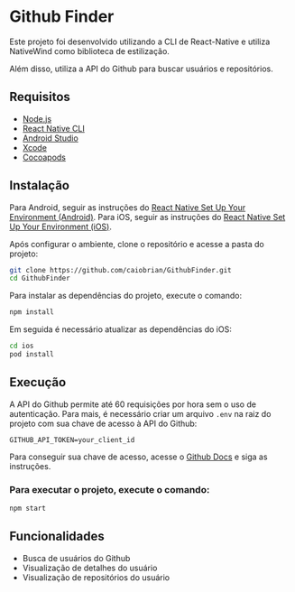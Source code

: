 # Github Finder

Este projeto foi desenvolvido utilizando a CLI de React-Native e utiliza NativeWind como biblioteca de estilização.

Além disso, utiliza a API do Github para buscar usuários e repositórios.

## Requisitos

- [Node.js](https://nodejs.org/en/download/)
- [React Native CLI](https://reactnative.dev/docs/environment-setup)
- [Android Studio](https://developer.android.com/studio)
- [Xcode](https://developer.apple.com/xcode/)
- [Cocoapods](https://cocoapods.org/)

## Instalação

Para Android, seguir as instruções do [React Native Set Up Your Environment (Android)](https://reactnative.dev/docs/set-up-your-environment?platform=android).
Para iOS, seguir as instruções do [React Native Set Up Your Environment (iOS)](https://reactnative.dev/docs/set-up-your-environment?platform=ios).

Após configurar o ambiente, clone o repositório e acesse a pasta do projeto:

```bash
git clone https://github.com/caiobrian/GithubFinder.git
cd GithubFinder
```

Para instalar as dependências do projeto, execute o comando:

```bash
npm install
```

Em seguida é necessário atualizar as dependências do iOS:

```bash
cd ios
pod install
```

## Execução

A API do Github permite até 60 requisições por hora sem o uso de autenticação. Para mais, é necessário criar um arquivo `.env` na raiz do projeto com sua chave de acesso à API do Github:

```env
GITHUB_API_TOKEN=your_client_id
```

Para conseguir sua chave de acesso, acesse o [Github Docs](https://docs.github.com/en/authentication/keeping-your-account-and-data-secure/managing-your-personal-access-tokens#creating-a-personal-access-token-classic) e siga as instruções.


### Para executar o projeto, execute o comando:

```bash
npm start
```

## Funcionalidades

- Busca de usuários do Github
- Visualização de detalhes do usuário
- Visualização de repositórios do usuário